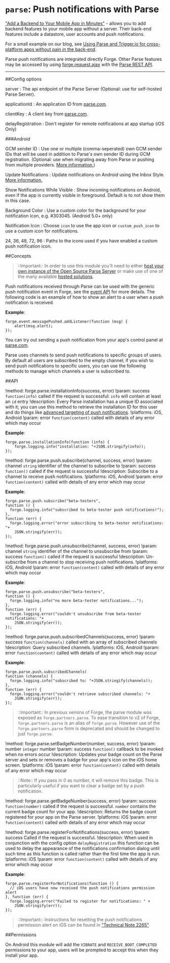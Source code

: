 ``parse``: Push notifications with Parse
====================================

["Add a Backend to Your Mobile App in Minutes"](https://parse.com/) - allows you to add backend features to
your mobile app without a server. Their back-end features include a datastore, user accounts and push notifications.

For a small example on our blog, see [Using Parse and Trigger.io for cross-platform apps without pain in the
back-end](http://trigger.io/cross-platform-application-development-blog/2012/03/23/using-parse-and-trigger-io-for-cross-platform-apps-without-pain-in-the-back-end/).

Parse push notifications are integrated directly Forge. Other Parse features may be accessed by using [forge.request.ajax](/modules/request/current/docs/index.html#forgerequestajaxoptions) with the [Parse REST API](https://parse.com/docs/rest).

----

##Config options

server
:   The api endpoint of the Parse Server (Optional: use for self-hosted Parse Server).

applicationId
:   An application ID from [parse.com](https://parse.com/).

clientKey
:   A client key from [parse.com](https://parse.com/).

delayRegistration
:	Don't register for remote notifications at app startup (iOS Only)

###Android

GCM sender ID
:   Use one or multiple (comma-seperated) own GCM sender IDs that will be used in addition to Parse's own sender ID during GCM registration. (Optional: use when migrating away from Parse or pushing from multiple providers. [More information.](https://github.com/ParsePlatform/parse-server/wiki/Compatibility-with-Hosted-Parse#android-exporting-gcm-registration-ids))

Update Notifications
:   Update notifications on Android using the Inbox Style.  [More information.](https://blog.safaribooksonline.com/2012/08/29/android-4-1-jelly-bean-notifications/)

Show Notifications While Visible
:   Show incoming notifications on Android, even if the app is currently visible in foreground. Default is to not show them in this case.

Background Color
:   Use a custom color for the background for your notification icon, e.g. #303045. (Android 5.0+ only)

Notification Icon
:	Choose `icon` to use the app icon or `custom_push_icon` to use a custom icon for notifications.

24, 36, 48, 72, 96
:	Paths to the icons used if you have enabled a custom push notification icon.


##Concepts

> ::Important:: In order to use this module you'll need to either [host your own instance of the Open Source Parse Server](https://github.com/ParsePlatform/parse-server/wiki/Parse-Server-Guide) or make use of one of the many available [hosted solutions](https://www.quora.com/Is-there-anyone-offering-Parse-com-hosting-now-that-Facebook-is-going-to-shut-Parse-com-down).

Push notifications received through Parse can be used with the generic
push notification event in Forge, see the [event API](/docs/current/api/core/event.html) for
more details. The following code is an example of how to show an alert
to a user when a push notification is received.

**Example**:

	forge.event.messagePushed.addListener(function (msg) {
		alert(msg.alert);
	});

You can try out sending a push notification from your app's control
panel at [parse.com](https://parse.com).

Parse uses channels to send push notifications to specific groups of
users. By default all users are subscribed to the empty channel; if you
wish to send push notifications to specific users, you can use the
following methods to manage which channels a user is subscribed to.


##API

!method: forge.parse.installationInfo(success, error)
!param: success `function(info)` called if the request is successful: ``info`` will contain at least an ``id`` entry
!description: Every Parse installation has a unique ID associated with it; you can use this method to retrieve the installation ID for this user and do things like [advanced targeting of push notifications](https://parse.com/docs/push_guide#sending-queries/REST).
!platforms: iOS, Android
!param: error `function(content)` called with details of any error which may occur

**Example**:

	forge.parse.installationInfo(function (info) {
		forge.logging.info("installation: "+JSON.stringify(info));
	});

!method: forge.parse.push.subscribe(channel, success, error)
!param: channel `string` identifier of the channel to subscribe to
!param: success `function()` called if the request is successful
!description: Subscribe to a channel to receive push notifications.
!platforms: iOS, Android
!param: error `function(content)` called with details of any error which may occur

**Example**:

	forge.parse.push.subscribe("beta-testers",
	function () {
	  forge.logging.info("subscribed to beta-tester push notifications!");
	},
	function (err) {
	  forge.logging.error("error subscribing to beta-tester notifications: "+
		JSON.stringify(err));
	});

!method: forge.parse.push.unsubscribe(channel, success, error)
!param: channel `string` identifier of the channel to unsubscribe from
!param: success `function()` called if the request is successful
!description: Un-subscribe from a channel to stop receiving push notifications.
!platforms: iOS, Android
!param: error `function(content)` called with details of any error which may occur

**Example**:

	forge.parse.push.unsubscribe("beta-testers",
	function () {
	  forge.logging.info("no more beta-tester notifications...");
	},
	function (err) {
	  forge.logging.error("couldn't unsubscribe from beta-tester notifications: "+
		JSON.stringify(err));
	});

!method: forge.parse.push.subscribedChannels(success, error)
!param: success `function(channels)` called with an array of subscribed channels
!description: Query subscribed channels.
!platforms: iOS, Android
!param: error `function(content)` called with details of any error which may occur

**Example**:

	forge.parse.push.subscribedChannels(
	function (channels) {
	  forge.logging.info("subscribed to: "+JSON.stringify(channels));
	},
	function (err) {
	  forge.logging.error("couldn't retrieve subscribed channels: "+
		JSON.stringify(err));
	});

> ::Important:: In previous verions of Forge, the parse module was exposed as ``forge.partners.parse``.
To ease transition to v2 of Forge, ``forge.partners.parse`` is an alias of ``forge.parse``. However use of
the ``forge.partners.parse`` form is deprecated and should be changed to just ``forge.parse``.

!method: forge.parse.setBadgeNumber(number, success, error)
!param: number `integer` number
!param: success `function()` callback to be invoked when no errors occur
!description: Updates your badge count on the Parse server and sets or removes a badge for your app's icon on the iOS home screen.
!platforms: iOS
!param: error `function(content)` called with details of any error which may occur

> ::Note:: If you pass in 0 as number, it will remove this badge. This is
particularly useful if you want to clear a badge set by a push
notification.

!method: forge.parse.getBadgeNumber(success, error)
!param: success `function(number)` called if the request is successful. ``number`` contains the current badge count for your app.
!description: Returns the badge count registered for your app on the Parse server.
!platforms: iOS
!param: error `function(content)` called with details of any error which may occur

!method: forge.parse.registerForNotifications(success, error)
!param: success Called if the request is successful.
!description: When used in conjunction with the config option `delayRegistration` this function can be used to delay the appearance of the notifications confirmation dialog until such time as this function is called rather than the first time the app is run.
!platforms: iOS
!param: error `function(content)` called with details of any error which may occur

**Example**:

	forge.parse.registerForNotifications(function () {
	  // iOS users have now received the push notifications permission alert
	}, function (err) {
	  forge.logging.error("Failed to register for notifications: " +
		JSON.stringify(err));
	});

> ::Important:: Instructions for resetting the push notifications permission alert on iOS can be found in ["Technical Note 2265"](https://developer.apple.com/library/ios/technotes/tn2265/_index.html)

##Permissions

On Android this module will add the ``VIBRATE`` and
``RECEIVE_BOOT_COMPLETED`` permissions to your app, users will be
prompted to accept this when they install your app.

